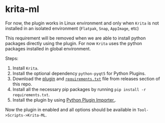 # krita-ml

For now, the plugin works in Linux environment and only when `Krita` is not installed in an isolated environment (`Flatpak`, `Snap`, `AppImage`, etc)

This requirement will be removed when we are able to install python packages directly using the plugin. For now `Krita` uses the python packages installed in global environment.

Steps:

1. Install `Krita`.
2. Install the optional dependency `python-pyqt5` for Python Plugins.
3. Download the [plugin](https://github.com/wistic/krita-ml/releases/download/Alpha/kritaml.zip) and [`requirements.txt`](https://github.com/wistic/krita-ml/releases/download/Alpha/requirements.txt) file from releases section of this repo.
4. Install all the necessary pip packages by running `pip install -r requirements.txt`.
5. Install the plugin by using [Python Plugin Importer.](https://docs.krita.org/en/user_manual/python_scripting/install_custom_python_plugin.html#using-python-plugin-importer). 

Now the plugin in enabled and all options should be available in `Tool->Scripts->Krita-ML`.
